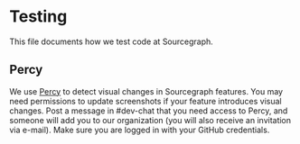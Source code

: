 # Testing

This file documents how we test code at Sourcegraph.


## Percy

We use [Percy](https://percy.io/) to detect visual changes in Sourcegraph features. You may need permissions to update screenshots if your feature introduces visual changes. Post a message in #dev-chat that you need access to Percy, and someone will add you to our organization (you will also receive an invitation via e-mail). Make sure you are logged in with your GitHub credentials.
